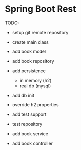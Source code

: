 # Spring Boot Rest
TODO:
- setup git remote repository

- create main class
- add book model
- add book repository
- add persistence
    - in memory (h2)
    - real db (mysql)
- add db init
- override h2 properties
- add test support
- test repository
- add book service
- add book controller
